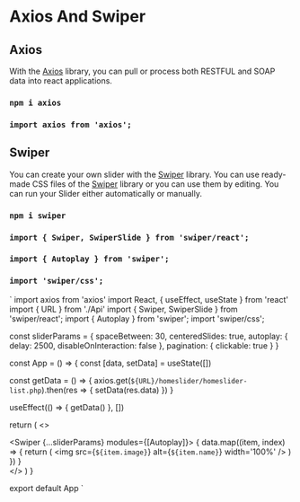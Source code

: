 # Axios And Swiper

## Axios
With the [Axios](https://www.npmjs.com/package/axios) library, you can pull or process both RESTFUL and SOAP data into react applications. 
### `npm i axios`
### `import axios from 'axios';`


## Swiper
You can create your own slider with the [Swiper](https://www.npmjs.com/package/swiper) library. You can use ready-made CSS files of the [Swiper](https://www.npmjs.com/package/swiper) library or you can use them by editing. You can run your Slider either automatically or manually.
### `npm i swiper`
### `import { Swiper, SwiperSlide } from 'swiper/react';`
### `import { Autoplay } from 'swiper';`
### `import 'swiper/css';`


`
import axios from 'axios'
import React, { useEffect, useState } from 'react'
import { URL } from './Api'
import { Swiper, SwiperSlide } from 'swiper/react';
import { Autoplay } from 'swiper';
import 'swiper/css';

const sliderParams = { spaceBetween: 30, centeredSlides: true, autoplay: { delay: 2500, disableOnInteraction: false }, pagination: { clickable: true } }

const App = () => {
  const [data, setData] = useState([])

  const getData = () => {
    axios.get(`${URL}/homeslider/homeslider-list.php`).then(res => {
      setData(res.data)
    })
  }

  useEffect(() => { getData() }, [])

  return (
    <>
      <div className='slider'>
        <Swiper {...sliderParams} modules={[Autoplay]}>
          {
            data.map((item, index) => {
              return (
                <SwiperSlide key={index}>
                  <img src={`${item.image}`} alt={`${item.name}`} width='100%' />
                </SwiperSlide>
              )
            })
          }
        </Swiper>
      </div>
    </>
  )
}

export default App
`